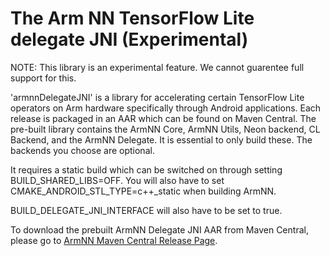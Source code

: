 # The Arm NN TensorFlow Lite delegate JNI (Experimental)

NOTE: This library is an experimental feature. We cannot guarentee full support for this.

'armnnDelegateJNI' is a library for accelerating certain TensorFlow Lite operators on Arm hardware specifically through Android
applications. Each release is packaged in an AAR which can be found on Maven Central.
The pre-built library contains the ArmNN Core, ArmNN Utils, Neon backend, CL Backend, and the ArmNN Delegate.
It is essential to only build these. The backends you choose are optional.

It requires a static build which can be switched on through setting BUILD_SHARED_LIBS=OFF. You will also have to set
CMAKE_ANDROID_STL_TYPE=c++_static when building ArmNN.

BUILD_DELEGATE_JNI_INTERFACE will also have to be set to true.

To download the prebuilt ArmNN Delegate JNI AAR from Maven Central, please go to [ArmNN Maven Central Release Page](https://search.maven.org/artifact/io.github.arm-software/armnn.delegate).
